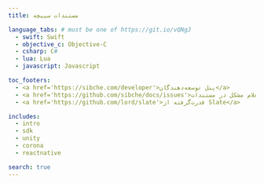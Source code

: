 ```yaml
---
title: مستندات سیبچه

language_tabs: # must be one of https://git.io/vQNgJ
  - swift: Swift
  - objective_c: Objective-C
  - csharp: C#
  - lua: Lua
  - javascript: Javascript

toc_footers:
  - <a href='https://sibche.com/developer'>پنل توسعه‌دهندگان</a>
  - <a href='https://github.com/sibche/docs/issues'>اعلام مشکل در مستندات</a>
  - <a href='https://github.com/lord/slate'>قدرت‌گرفته از Slate</a>

includes:
  - intro
  - sdk
  - unity
  - corona
  - reactnative

search: true
---
```


